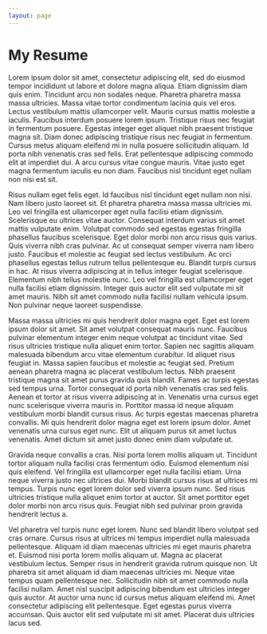 ```yaml
---
layout: page
---
```


# My Resume

Lorem ipsum dolor sit amet, consectetur adipiscing elit, sed do eiusmod tempor incididunt ut labore et dolore magna aliqua. Etiam dignissim diam quis enim. Tincidunt arcu non sodales neque. Pharetra pharetra massa massa ultricies. Massa vitae tortor condimentum lacinia quis vel eros. Lectus vestibulum mattis ullamcorper velit. Mauris cursus mattis molestie a iaculis. Faucibus interdum posuere lorem ipsum. Tristique risus nec feugiat in fermentum posuere. Egestas integer eget aliquet nibh praesent tristique magna sit. Diam donec adipiscing tristique risus nec feugiat in fermentum. Cursus metus aliquam eleifend mi in nulla posuere sollicitudin aliquam. Id porta nibh venenatis cras sed felis. Erat pellentesque adipiscing commodo elit at imperdiet dui. A arcu cursus vitae congue mauris. Vitae justo eget magna fermentum iaculis eu non diam. Faucibus nisl tincidunt eget nullam non nisi est sit.

Risus nullam eget felis eget. Id faucibus nisl tincidunt eget nullam non nisi. Nam libero justo laoreet sit. Et pharetra pharetra massa massa ultricies mi. Leo vel fringilla est ullamcorper eget nulla facilisi etiam dignissim. Scelerisque eu ultrices vitae auctor. Consequat interdum varius sit amet mattis vulputate enim. Volutpat commodo sed egestas egestas fringilla phasellus faucibus scelerisque. Eget dolor morbi non arcu risus quis varius. Quis viverra nibh cras pulvinar. Ac ut consequat semper viverra nam libero justo. Faucibus et molestie ac feugiat sed lectus vestibulum. Ac orci phasellus egestas tellus rutrum tellus pellentesque eu. Blandit turpis cursus in hac. At risus viverra adipiscing at in tellus integer feugiat scelerisque. Elementum nibh tellus molestie nunc. Leo vel fringilla est ullamcorper eget nulla facilisi etiam dignissim. Integer quis auctor elit sed vulputate mi sit amet mauris. Nibh sit amet commodo nulla facilisi nullam vehicula ipsum. Non pulvinar neque laoreet suspendisse.

Massa massa ultricies mi quis hendrerit dolor magna eget. Eget est lorem ipsum dolor sit amet. Sit amet volutpat consequat mauris nunc. Faucibus pulvinar elementum integer enim neque volutpat ac tincidunt vitae. Sed risus ultricies tristique nulla aliquet enim tortor. Sapien nec sagittis aliquam malesuada bibendum arcu vitae elementum curabitur. Id aliquet risus feugiat in. Massa sapien faucibus et molestie ac feugiat sed. Pretium aenean pharetra magna ac placerat vestibulum lectus. Nibh praesent tristique magna sit amet purus gravida quis blandit. Fames ac turpis egestas sed tempus urna. Tortor consequat id porta nibh venenatis cras sed felis. Aenean et tortor at risus viverra adipiscing at in. Venenatis urna cursus eget nunc scelerisque viverra mauris in. Porttitor massa id neque aliquam vestibulum morbi blandit cursus risus. Ac turpis egestas maecenas pharetra convallis. Mi quis hendrerit dolor magna eget est lorem ipsum dolor. Amet venenatis urna cursus eget nunc. Elit ut aliquam purus sit amet luctus venenatis. Amet dictum sit amet justo donec enim diam vulputate ut.

Gravida neque convallis a cras. Nisi porta lorem mollis aliquam ut. Tincidunt tortor aliquam nulla facilisi cras fermentum odio. Euismod elementum nisi quis eleifend. Vel fringilla est ullamcorper eget nulla facilisi etiam. Urna neque viverra justo nec ultrices dui. Morbi blandit cursus risus at ultrices mi tempus. Turpis nunc eget lorem dolor sed viverra ipsum nunc. Sed risus ultricies tristique nulla aliquet enim tortor at auctor. Sit amet porttitor eget dolor morbi non arcu risus quis. Feugiat nibh sed pulvinar proin gravida hendrerit lectus a.

Vel pharetra vel turpis nunc eget lorem. Nunc sed blandit libero volutpat sed cras ornare. Cursus risus at ultrices mi tempus imperdiet nulla malesuada pellentesque. Aliquam id diam maecenas ultricies mi eget mauris pharetra et. Euismod nisi porta lorem mollis aliquam ut. Magna ac placerat vestibulum lectus. Semper risus in hendrerit gravida rutrum quisque non. Ut pharetra sit amet aliquam id diam maecenas ultricies mi. Neque vitae tempus quam pellentesque nec. Sollicitudin nibh sit amet commodo nulla facilisi nullam. Amet nisl suscipit adipiscing bibendum est ultricies integer quis auctor. At auctor urna nunc id cursus metus aliquam eleifend mi. Amet consectetur adipiscing elit pellentesque. Eget egestas purus viverra accumsan. Quis auctor elit sed vulputate mi sit amet. Placerat duis ultricies lacus sed.